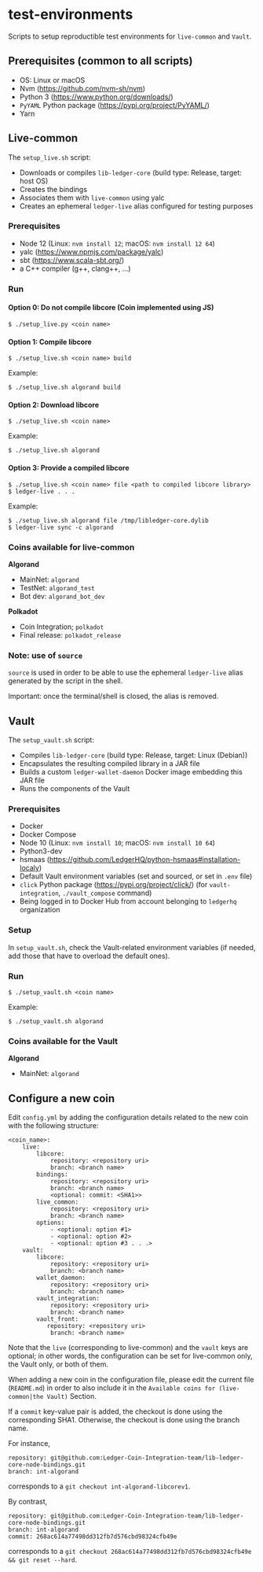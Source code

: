 # test-environments

Scripts to setup reproductible test environments for `live-common` and `Vault`.

## Prerequisites (common to all scripts)

* OS: Linux or macOS
* Nvm (https://github.com/nvm-sh/nvm)
* Python 3 (https://www.python.org/downloads/)
* `PyYAML` Python package (https://pypi.org/project/PyYAML/)
* Yarn

## Live-common

The `setup_live.sh` script:
* Downloads or compiles `lib-ledger-core` (build type: Release, target: host OS)
* Creates the bindings
* Associates them with `live-common` using yalc
* Creates an ephemeral `ledger-live` alias configured for testing purposes

### Prerequisites

* Node 12 (Linux: `nvm install 12`; macOS: `nvm install 12 64`)
* yalc (https://www.npmjs.com/package/yalc)
* sbt (https://www.scala-sbt.org/)
* a C++ compiler (g++, clang++, ...)

### Run

#### Option 0: Do not compile libcore (Coin implemented using JS)

```
$ ./setup_live.py <coin name>
```

#### Option 1: Compile libcore

```
$ ./setup_live.sh <coin name> build
```

Example:

```
$ ./setup_live.sh algorand build
```

#### Option 2: Download libcore

```
$ ./setup_live.sh <coin name> 
```

Example:

```
$ ./setup_live.sh algorand
```

#### Option 3: Provide a compiled libcore

```
$ ./setup_live.sh <coin name> file <path to compiled libcore library>
$ ledger-live . . .
```

Example:

```
$ ./setup_live.sh algorand file /tmp/libledger-core.dylib
$ ledger-live sync -c algorand
```

### Coins available for live-common

**Algorand**
* MainNet: `algorand`
* TestNet: `algorand_test`
* Bot dev: `algorand_bot_dev`

**Polkadot**
* Coin Integration; `polkadot`
* Final release: `polkadot_release`

### Note: use of `source`

`source` is used in order to be able to use the ephemeral `ledger-live` alias generated by the script in the shell.

Important: once the terminal/shell is closed, the alias is removed.

## Vault

The `setup_vault.sh` script:
* Compiles `lib-ledger-core` (build type: Release, target: Linux (Debian))
* Encapsulates the resulting compiled library in a JAR file
* Builds a custom `ledger-wallet-daemon` Docker image embedding this JAR file
* Runs the components of the Vault

### Prerequisites

* Docker
* Docker Compose
* Node 10 (Linux: `nvm install 10`; macOS: `nvm install 10 64`)
* Python3-dev
* hsmaas (https://github.com/LedgerHQ/python-hsmaas#installation-localy)
* Default Vault environment variables (set and sourced, or set in `.env` file)
* `click` Python package (https://pypi.org/project/click/) (for `vault-integration`, `./vault_compose` command)
* Being logged in to Docker Hub from account belonging to `ledgerhq` organization

### Setup

In `setup_vault.sh`, check the Vault-related environment variables (if needed, add those that have to overload the default ones).

### Run

```
$ ./setup_vault.sh <coin name>
```

Example:

```
$ ./setup_vault.sh algorand
```

### Coins available for the Vault

**Algorand**
* MainNet: `algorand`

## Configure a new coin

Edit `config.yml` by adding the configuration details related to the new coin with the following structure:

```
<coin_name>:
    live:
        libcore:
            repository: <repository uri> 
            branch: <branch name>
        bindings:
            repository: <repository uri> 
            branch: <branch name>
            <optional: commit: <SHA1>>
        live_common:
            repository: <repository uri> 
            branch: <branch name>
        options:
            - <optional: option #1>
            - <optional: option #2>
            - <optional: option #3 . . .>
    vault:
        libcore:
            repository: <repository uri> 
            branch: <branch name>
        wallet_daemon:
            repository: <repository uri> 
            branch: <branch name>
        vault_integration: 
            repository: <repository uri> 
            branch: <branch name>
        vault_front:
           repository: <repository uri> 
            branch: <branch name>
```

Note that the `live` (corresponding to live-common) and the `vault` keys are optional; in other words, the configuration can be set for live-common only, the Vault only, or both of them.

When adding a new coin in the configuration file, please edit the current file (`README.md`) in order to also include it in the `Available coins for (live-common|the Vault)` Section.

If a `commit` key-value pair is added, the checkout is done using the corresponding SHA1. Otherwise, the checkout is done using the branch name. 

For instance,

```
repository: git@github.com:Ledger-Coin-Integration-team/lib-ledger-core-node-bindings.git
branch: int-algorand
```

corresponds to a `git checkout int-algorand-libcorev1`.

By contrast,

```
repository: git@github.com:Ledger-Coin-Integration-team/lib-ledger-core-node-bindings.git
branch: int-algorand
commit: 268ac614a77498dd312fb7d576cbd98324cfb49e
```

corresponds to a `git checkout 268ac614a77498dd312fb7d576cbd98324cfb49e && git reset --hard`.